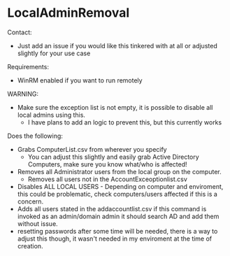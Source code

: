 # LocalAdminRemoval
Contact:  
- Just add an issue if you would like this tinkered with at all or adjusted slightly for your use case  

Requirements:  
- WinRM enabled if you want to run remotely  

WARNING:  
- Make sure the exception list is not empty, it is possible to disable all local admins using this.
  - I have plans to add an logic to prevent this, but this currently works

Does the following:  
- Grabs ComputerList.csv from wherever you specify   
  - You can adjust this slightly and easily grab Active Directory Computers, make sure you know what/who is affected!  
- Removes all Administrator users from the local group on the computer.  
  - Removes all users not in the AccountExceoptionlist.csv
- Disables ALL LOCAL USERS - Depending on computer and enviroment, this could be problematic, check computers/users affected if this is a concern.  
- Adds all users stated in the addaccountlist.csv if this command is invoked as an admin/domain admin it should search AD and add them without issue.        
- resetting passwords after some time will be needed, there is a way to adjust this though, it wasn't needed in my enviroment at the time of creation.
